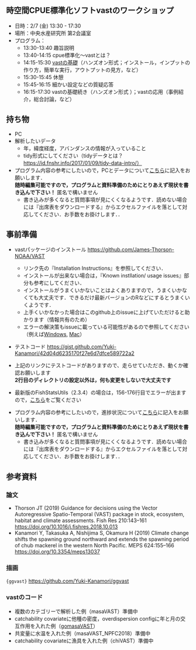 ## 時空間CPUE標準化ソフトvastのワークショップ

- 日時：2/7 (金) 13:30 - 17:30
- 場所：中央水産研究所 第2会議室
- プログラム：
  - 13:30-13:40 趣旨説明
  - 13:40-14:15 cpue標準化～vastとは？
  - 14:15-15:30 [vastの基礎](https://github.com/Yuki-Kanamori/vast_workshop2020/blob/master/vastの基礎1_1.0.pdf)（ハンズオン形式；インストール，インプットの作り方，簡単な実行，アウトプットの見方，など）
  - 15:30-15:45 休憩
  - 15:45-16:15 細かい設定などの質疑応答
  - 16:15-17:30 vastの基礎続き（ハンズオン形式 ）；vastの応用（事例紹介，総合討論，など）

## 持ち物
* PC
* 解析したいデータ
  * 年，緯度経度，アバンダンスの情報が入っていること
  * tidy形式にしてください（tidyデータとは？　https://id.fnshr.info/2017/01/09/tidy-data-intro/）
* プログラム内容の参考にしたいので，PCとデータについて[こちら](https://chouseisan.com/s?h=19541a5a62ea4d04acee9f9be0358091)に記入をお願いします．  
    **随時編集可能ですので，プログラムと資料準備のためにとりあえず現状を書き込んで下さい！** 匿名で構いません
  * 書き込みが多くなると質問事項が見にくくなるようです．読めない場合には『出席表をダウンロードする』からエクセルファイルを落として対応してください．お手数をお掛けします．．

## 事前準備
- vastパッケージのインストール
https://github.com/James-Thorson-NOAA/VAST
  - リンク先の『Installation Instructions』を参照してください．
  - インストールが出来ない場合は，『Known instllation/ usage issues』部分も参考にしてください．
  - インストールがうまくいかないことはよくありますので，うまくいかなくても大丈夫です．できるだけ最新バージョンのRなどにするとうまくいくようです．
  - 上手くいかなかった場合はこのgithub上のissueに上げていただけると助かります（情報共有のため）
  - エラーの解決策もissueに載っている可能性があるので参照してください（例えば[Windows](https://github.com/ShotaNishijima/vast_workshop2020/issues/1), [Mac](https://github.com/ShotaNishijima/vast_workshop2020/issues/2)）

- テストコード
https://gist.github.com/Yuki-Kanamori/42d04d6235170f27e6d7dfce589722a2

 - 上記のリンクにテストコードがありますので、走らせていただき、動くか確認お願いします  
    **2行目のディレクトリの設定以外は，何も変更をしないで大丈夫です**
  - 最新版のFishStatsUtils（2.3.4）の場合は，156-176行目でエラーが出ますので，[こちら](https://github.com/ShotaNishijima/vast_workshop2020/issues/4)をご覧ください
* プログラム内容の参考にしたいので，進捗状況について[こちら](https://chouseisan.com/s?h=a99aa7cba2ec4b6fba8e1a6765de3149)に記入をお願いします．  
    **随時編集可能ですので，プログラムと資料準備のためにとりあえず現状を書き込んで下さい！** 匿名で構いません
  * 書き込みが多くなると質問事項が見にくくなるようです．読めない場合には『出席表をダウンロードする』からエクセルファイルを落として対応してください．お手数をお掛けします．．


## 参考資料    
### **論文**
* Thorson JT (2019) Guidance for decisions using the Vector Autoregressive Spatio-Temporal (VAST) package in stock, ecosystem, habitat and climate assessments. Fish Res 210:143–161
https://doi.org/10.1016/j.fishres.2018.10.013
* Kanamori Y, Takasuka A, Nishijima S, Okamura H (2019) Climate change shifts the spawning ground northward and extends the spawning period of chub mackerel in the western North Pacific. MEPS 624:155–166
https://doi.org/10.3354/meps13037    
### **描画**
`{ggvast}` https://github.com/Yuki-Kanamori/ggvast    
### **vastのコード**
* 複数のカテゴリーで解析した例（masaVAST）準備中
* catchability covariateに他種の密度，overdispersion configに年と月の交互作用を入れた例（[gomasaVAST](https://github.com/Yuki-Kanamori/gomasaVAST)）
* 共変量に水温を入れた例（masaVAST_NPFC2018）準備中
* catchability covariateに漁具を入れた例（chiVAST）準備中
